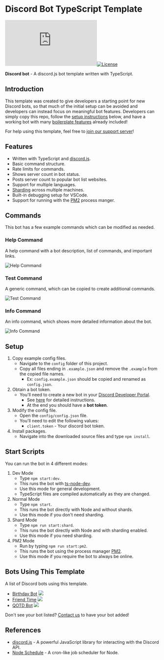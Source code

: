 # Discord Bot TypeScript Template

[![discord.js](https://img.shields.io/github/package-json/dependency-version/KevinNovak/Discord-Bot-TypeScript-Template/discord.js)](https://discord.js.org/)[![License](https://img.shields.io/badge/license-MIT-blue)](https://opensource.org/licenses/MIT)

**Discord bot** - A discord.js bot template written with TypeScript.

## Introduction

This template was created to give developers a starting point for new Discord bots, so that much of the initial setup can be avoided and developers can instead focus on meaningful bot features. Developers can simply copy this repo, follow the [setup instructions](#setup) below, and have a working bot with many [boilerplate features](#features) already included!

For help using this template, feel free to [join our support server](https://discord.gg/Vyf6fEWbVr)!

## Features

-   Written with TypeScript and [discord.js](https://discord.js.org/).
-   Basic command structure.
-   Rate limits for commands.
-   Shows server count in bot status.
-   Posts server count to popular bot list websites.
-   Support for multiple languages.
-   [Sharding](https://discordjs.guide/sharding/) across multiple machines.
-   Built-in debugging setup for VSCode.
-   Support for running with the [PM2](https://pm2.keymetrics.io/) process manger.

## Commands

This bot has a few example commands which can be modified as needed.

### Help Command

A help command with a bot description, list of commands, and important links.

![Help Command](https://i.imgur.com/zGf5ZVy.png)

### Test Command

A generic command, which can be copied to create additional commands.

![Test Command](https://i.imgur.com/eRwUPVJ.png)

### Info Command

An info command, which shows more detailed information about the bot.

![Info Command](https://i.imgur.com/pKJmdca.png)

## Setup

1. Copy example config files.
    - Navigate to the `config` folder of this project.
    - Copy all files ending in `.example.json` and remove the `.example` from the copied file names.
        - Ex: `config.example.json` should be copied and renamed as `config.json`.
2. Obtain a bot token.
    - You'll need to create a new bot in your [Discord Developer Portal](https://discordapp.com/developers/applications/).
        - See [here](https://www.writebots.com/discord-bot-token/) for detailed instructions.
        - At the end you should have a **bot token**.
3. Modify the config file.
    - Open the `config/config.json` file.
    - You'll need to edit the following values:
        - `client.token` - Your discord bot token.
4. Install packages.
    - Navigate into the downloaded source files and type `npm install`.

## Start Scripts

You can run the bot in 4 different modes:

1. Dev Mode
    - Type `npm start:dev`.
    - This runs the bot with [ts-node-dev](https://www.npmjs.com/package/ts-node-dev).
    - Use this mode for general development.
    - TypeScript files are compiled automatically as they are changed.
1. Normal Mode
    - Type `npm start`.
    - This runs the bot directly with Node and without shards.
    - Use this mode if you don't need sharding.
1. Shard Mode
    - Type `npm run start:shard`.
    - This runs the bot directly with Node and with sharding enabled.
    - Use this mode if you need sharding.
1. PM2 Mode
    - Run by typing `npm run start:pm2`.
    - This runs the bot using the process manager [PM2](https://pm2.keymetrics.io/).
    - Use this mode if you require the bot to always be online.

## Bots Using This Template

A list of Discord bots using this template.

-   [Birthday Bot](https://top.gg/bot/656621136808902656) ![](https://top.gg/api/widget/servers/656621136808902656.svg?noavatar=true)
-   [Friend Time](https://top.gg/bot/471091072546766849) ![](https://top.gg/api/widget/servers/471091072546766849.svg?noavatar=true)
-   [QOTD Bot](https://top.gg/bot/713586207119900693) ![](https://top.gg/api/widget/servers/713586207119900693.svg?noavatar=true)

Don't see your bot listed? [Contact us](https://discord.gg/Vyf6fEWbVr) to have your bot added!

## References

-   [discord.js](https://discord.js.org/) - A powerful JavaScript library for interacting with the Discord API.
-   [Node Schedule](https://github.com/node-schedule/node-schedule) - A cron-like job scheduler for Node.
